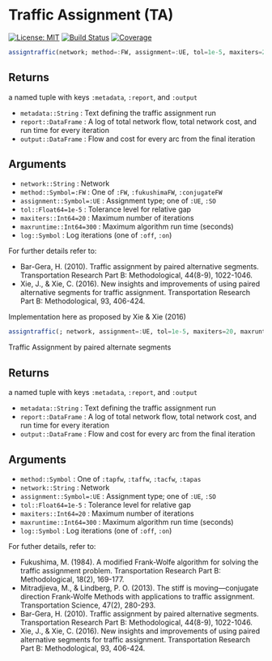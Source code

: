 # Traffic Assignment (TA)

[![License: MIT](https://img.shields.io/badge/License-MIT-yellow.svg)](https://opensource.org/licenses/MIT)
[![Build Status](https://github.com/anmol1104/TA.jl/actions/workflows/CI.yml/badge.svg?branch=master)](https://github.com/anmol1104/TA.jl/actions/workflows/CI.yml?query=branch%3Amaster)
[![Coverage](https://codecov.io/gh/anmol1104/TA.jl/branch/master/graph/badge.svg)](https://codecov.io/gh/anmol1104/TA.jl)

```julia
assigntraffic(network; method=:FW, assignment=:UE, tol=1e-5, maxiters=20, maxruntime=300, log=:off)
```

## Returns
a named tuple with keys `:metadata`, `:report`, and `:output`
- `metadata::String`  : Text defining the traffic assignment run 
- `report::DataFrame` : A log of total network flow, total network cost, and run time for every iteration
- `output::DataFrame` : Flow and cost for every arc from the final iteration

## Arguments
- `network::String`         : Network
- `method::Symbol=:FW`      : One of `:FW`, `:fukushimaFW`, `:conjugateFW`
- `assignment::Symbol=:UE`  : Assignment type; one of `:UE`, `:SO`
- `tol::Float64=1e-5`       : Tolerance level for relative gap
- `maxiters::Int64=20`      : Maximum number of iterations
- `maxruntime::Int64=300`   : Maximum algorithm run time (seconds)
- `log::Symbol`             : Log iterations (one of `:off`, `:on`)

For further details refer to:
- Bar-Gera, H. (2010). Traffic assignment by paired alternative segments. Transportation Research Part B: Methodological, 44(8-9), 1022-1046.
- Xie, J., & Xie, C. (2016). New insights and improvements of using paired alternative segments for traffic assignment. Transportation Research Part B:     Methodological, 93, 406-424.

Implementation here as proposed by Xie & Xie (2016)

```julia
assigntraffic(; network, assignment=:UE, tol=1e-5, maxiters=20, maxruntime=300, log=:off)
```

Traffic Assignment by paired alternate segments

## Returns
a named tuple with keys `:metadata`, `:report`, and `:output`
- `metadata::String`  : Text defining the traffic assignment run 
- `report::DataFrame` : A log of total network flow, total network cost, and run time for every iteration
- `output::DataFrame` : Flow and cost for every arc from the final iteration

## Arguments
- `method::Symbol`          : One of `:tapfw`, `:taffw`, `:tacfw`, `:tapas`
- `network::String`         : Network
- `assignment::Symbol=:UE`  : Assignment type; one of `:UE`, `:SO`
- `tol::Float64=1e-5`       : Tolerance level for relative gap
- `maxiters::Int64=20`      : Maximum number of iterations
- `maxruntime::Int64=300`   : Maximum algorithm run time (seconds)
- `log::Symbol`             : Log iterations (one of `:off`, `:on`)

For futher details, refer to:
- Fukushima, M. (1984). A modified Frank-Wolfe algorithm for solving the traffic assignment problem. Transportation Research Part B: Methodological, 18(2), 169-177.
- Mitradjieva, M., & Lindberg, P. O. (2013). The stiff is moving—conjugate direction Frank-Wolfe Methods with applications to traffic assignment. Transportation Science, 47(2), 280-293.
- Bar-Gera, H. (2010). Traffic assignment by paired alternative segments. Transportation Research Part B: Methodological, 44(8-9), 1022-1046.
- Xie, J., & Xie, C. (2016). New insights and improvements of using paired alternative segments for traffic assignment. Transportation Research Part B: Methodological, 93, 406-424.